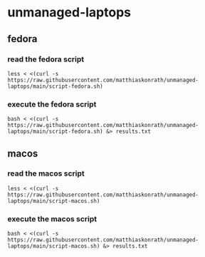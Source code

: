 # unmanaged-laptops

## fedora
### read the fedora script
```
less < <(curl -s https://raw.githubusercontent.com/matthiaskonrath/unmanaged-laptops/main/script-fedora.sh)
```
### execute the fedora script
```
bash < <(curl -s https://raw.githubusercontent.com/matthiaskonrath/unmanaged-laptops/main/script-fedora.sh) &> results.txt
```

## macos
### read the macos script
```
less < <(curl -s https://raw.githubusercontent.com/matthiaskonrath/unmanaged-laptops/main/script-macos.sh)
```
### execute the macos script
```
bash < <(curl -s https://raw.githubusercontent.com/matthiaskonrath/unmanaged-laptops/main/script-macos.sh) &> results.txt
```
